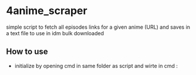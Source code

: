 # 4anime_scraper
simple script to fetch all episodes links for a given anime (URL) and saves in a text file to use in idm bulk downloaded

## How to use
* initialize by opening cmd in same folder as script and wirte in cmd : <script full name > <url copied from 4anime>
* a text file will be generated containing all links
* copy and paste links in idm bulk downloader window
